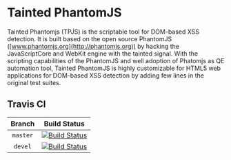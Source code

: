 # Tainted PhantomJS
Tainted Phantomjs (TPJS) is the scriptable tool for DOM-based XSS detection. It is built based on the open source PhantomJS ([www.phantomjs.org](http://phantomjs.org)) by hacking the JavaScriptCore and WebKit engine with the tainted signal. With the scripting capabilities of the PhantomJS and well adoption of Phatomjs as QE automation tool, Tainted PhantomJS is highly customizable for HTML5 web applications for DOM-based XSS detection by adding few lines in the original test suites.

## Travis CI

| Branch   | Build Status    |
|:--------:|:---------------:|
| `master` | [![Build Status](https://travis-ci.org/neraliu/tainted-phantomjs.svg?branch=master)](https://travis-ci.org/neraliu/tainted-phantomjs) |
| `devel`  | [![Build Status](https://travis-ci.org/neraliu/tainted-phantomjs.svg?branch=devel)](https://travis-ci.org/neraliu/tainted-phantomjs) |
